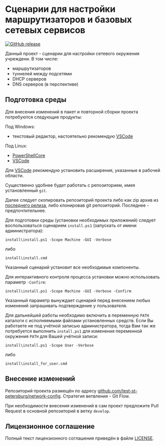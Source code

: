 # Сценарии для настройки маршрутизаторов и базовых сетевых сервисов

[![GitHub release](https://img.shields.io/github/release/test-st-petersburg/network-config.svg)](https://github.com/test-st-petersburg/network-config/releases)

Данный проект - сценарии для настройки сетевого окружения учреждени. В том числе:

- маршрутизаторов
- туннелей между подсетями
- DHCP серверов
- DNS серверов (в перспективе)

## Подготовка среды

Для внесения изменений в пакет и повторной сборки проекта потребуются следующие продукты:

Под Windows:

- текстовый редактор, настоятельно рекомендую [VSCode][]

Под Linux:

- [PowerShellCore][]
- [VSCode][]

Для [VSCode][] рекомендую установить расширения, указанные в рабочей области.

Существенно удобнее будет работать с репозиторием, имея установленный `git`.

Далее следует скопировать репозиторий проекта либо как zip архив из [последнего
релиза](https://github.com/Metrolog/test-st-petersburg/network-config), либо клонировав git репозиторий.
Последнее - предпочтительнее.

Для подготовки среды (установки необходимых приложений)
следует воспользоваться сценарием `install.ps1` (запускать от имени администратора):

    install\install.ps1 -Scope Machine -GUI -Verbose

либо

    install\install.cmd

Указанный сценарий установит все необходимые компоненты.

Для интерактивного контроля процесса установки можно использовать параметр `-Confirm`:

    install\install.ps1 -Scope Machine -GUI -Verbose -Confirm

Указанный параметр вынуждает сценарий перед внесением любых изменений запрашивать
подтверждение у пользователя.

Для дальнейшей работы необходимо включить в переменную `PATH`
каталоги с исполняемыми файлами установленных средств.
Если Вы работаете не под учётной записью администратора, тогда Вам так же
потребуется выполнить `install.ps1` для изменения переменной окружения `PATH` для
Вашей учётной записи:

    install\install.ps1 -Scope User -Verbose

либо

    install\install_for_user.cmd

## Внесение изменений

Репозиторий проекта размещён по адресу [github.com/test-st-petersburg/network-config](https://github.com/test-st-petersburg/network-config).
Стратегия ветвления - Git Flow.

При необходимости внесения изменений в сам проект предложите Pull Request в основной
репозиторий в ветку `develop`.

## Лицензионное соглашение

Полный текст лицензионного соглашения приведён в файле [LICENSE](LICENSE).

[VSCode]: https://code.visualstudio.com/ "Visual Studio Code"
[PowerShellCore]: https://github.com/PowerShell/PowerShell "PowerShell Core"
